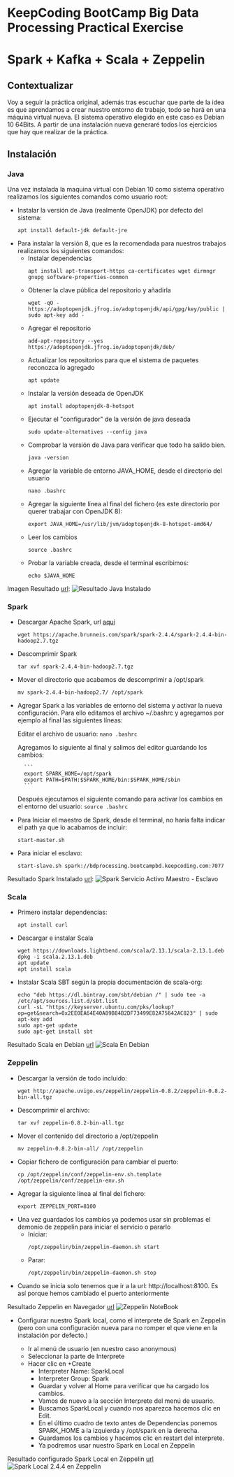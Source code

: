 # KeepCoding BootCamp Big Data Processing Practical Exercise

# Spark + Kafka + Scala + Zeppelin

## Contextualizar

Voy a seguir la práctica original, además tras escuchar que parte de la idea es que aprendamos a crear nuestro entorno de trabajo, todo se hará en una máquina virtual nueva. El sistema operativo elegido en este caso es Debian 10 64Bits. A partir de una instalación nueva generaré todos los ejercicios que hay que realizar de la práctica.

## Instalación

### Java

Una vez instalada la maquina virtual con Debian 10 como sistema operativo realizamos los siguientes comandos como usuario root:
- Instalar la versión de Java (realmente OpenJDK) por defecto del sistema:
    ```
    apt install default-jdk default-jre
    ```
- Para instalar la versión 8, que es la recomendada para nuestros trabajos realizamos los siguientes comandos:
    - Instalar dependencias
        ```
        apt install apt-transport-https ca-certificates wget dirmngr gnupg software-properties-common
        ```
    - Obtener la clave pública del repositorio y añadirla
        ```
        wget -qO - https://adoptopenjdk.jfrog.io/adoptopenjdk/api/gpg/key/public | sudo apt-key add -
        ```
    - Agregar el repositorio
        ```
        add-apt-repository --yes https://adoptopenjdk.jfrog.io/adoptopenjdk/deb/
        ```
    - Actualizar los repositorios para que el sistema de paquetes reconozca lo agregado
        ```
        apt update
        ```
    - Instalar la versión deseada de OpenJDK
        ```
        apt install adoptopenjdk-8-hotspot
        ```
    - Ejecutar el "configurador" de la versión de java deseada
        ```
        sudo update-alternatives --config java
        ```
    - Comprobar la versión de Java para verificar que todo ha salido bien.
        ```
        java -version
        ```
    - Agregar la variable de entorno JAVA_HOME, desde el directorio del usuario 
        ```
        nano .bashrc
        ```
    - Agregar la siguiente línea al final del fichero (es este directorio por querer trabajar con OpenJDK 8):
        ```
        export JAVA_HOME=/usr/lib/jvm/adoptopenjdk-8-hotspot-amd64/
        ```
    - Leer los cambios
        ```
        source .bashrc
        ```
    - Probar la variable creada, desde el terminal escribimos:
        ```
        echo $JAVA_HOME
        ```
Imagen Resultado [url](https://github.com/amadorsoy/keepCodingBootCampBDML/blob/master/bigdataprocessing/images/VerificacionInstalacionJava.png):
![Resultado Java Instalado](https://github.com/amadorsoy/keepCodingBootCampBDML/blob/master/bigdataprocessing/images/VerificacionInstalacionJava.png)

### Spark

- Descargar Apache Spark, url [aquí](https://apache.brunneis.com/spark/spark-2.4.4/spark-2.4.4-bin-hadoop2.7.tgz)
    ```
    wget https://apache.brunneis.com/spark/spark-2.4.4/spark-2.4.4-bin-hadoop2.7.tgz
    ```
- Descomprimir Spark
    ```
    tar xvf spark-2.4.4-bin-hadoop2.7.tgz
    ```
- Mover el directorio que acabamos de descomprimir a /opt/spark
    ```
    mv spark-2.4.4-bin-hadoop2.7/ /opt/spark
    ```
- Agregar Spark a las variables de entorno del sistema y activar la nueva configuración. Para ello editamos el archivo ~/.bashrc y agregamos por ejemplo al final las siguientes líneas:
    
    Editar el archivo de usuario:
        ```
        nano .bashrc
        ```

    Agregamos lo siguiente al final y salimos del editor guardando los cambios:
        
        ```
        export SPARK_HOME=/opt/spark
        export PATH=$PATH:$SPARK_HOME/bin:$SPARK_HOME/sbin
        ```

    Después ejecutamos el siguiente comando para activar los cambios en el entorno del usuario:
        ```
        source .bashrc
        ```

- Para Iniciar el maestro de Spark, desde el terminal, no haría falta indicar el path ya que lo acabamos de incluir:
    ```
    start-master.sh
    ```
- Para iniciar el esclavo:
    ```
    start-slave.sh spark://bdprocessing.bootcampbd.keepcoding.com:7077
    ```
Resultado Spark Instalado [url](https://github.com/amadorsoy/keepCodingBootCampBDML/blob/master/bigdataprocessing/images/SparkEnDebianPractica.PNG):
![Spark Servicio Activo Maestro - Esclavo](https://github.com/amadorsoy/keepCodingBootCampBDML/blob/master/bigdataprocessing/images/SparkEnDebianPractica.PNG)



### Scala 

- Primero instalar dependencias:
    ```
    apt install curl
    ```
- Descargar e instalar Scala
    ```
    wget https://downloads.lightbend.com/scala/2.13.1/scala-2.13.1.deb
    dpkg -i scala.2.13.1.deb
    apt update
    apt install scala
    ```

- Instalar Scala SBT según la propia documentación de scala-org:
    ``` 
    echo "deb https://dl.bintray.com/sbt/debian /" | sudo tee -a /etc/apt/sources.list.d/sbt.list
    curl -sL "https://keyserver.ubuntu.com/pks/lookup?op=get&search=0x2EE0EA64E40A89B84B2DF73499E82A75642AC823" | sudo apt-key add
    sudo apt-get update
    sudo apt-get install sbt
    ```

Resultado Scala en Debian [url](https://github.com/amadorsoy/keepCodingBootCampBDML/blob/master/bigdataprocessing/images/ScalaDebianPractica.PNG)
![Scala En Debian](https://github.com/amadorsoy/keepCodingBootCampBDML/blob/master/bigdataprocessing/images/ScalaDebianPractica.PNG)

### Zeppelin

- Descargar la versión de todo incluido:
    ```
    wget http://apache.uvigo.es/zeppelin/zeppelin-0.8.2/zeppelin-0.8.2-bin-all.tgz
    ```
- Descomprimir el archivo:
    ```
    tar xvf zeppelin-0.8.2-bin-all.tgz
    ```
- Mover el contenido del directorio a /opt/zeppelin
    ```
    mv zeppelin-0.8.2-bin-all/ /opt/zeppelin
    ```
- Copiar fichero de configuración para cambiar el puerto:
    ```
    cp /opt/zeppelin/conf/zeppelin-env.sh.template /opt/zeppelin/conf/zeppelin-env.sh
    ```
- Agregar la siguiente línea al final del fichero:
    ```
    export ZEPPELIN_PORT=8100
    ```
- Una vez guardados los cambios ya podemos usar sin problemas el demonio de zeppelin para iniciar el servicio o pararlo
    - Iniciar:
        ```
        /opt/zeppelin/bin/zeppelin-daemon.sh start
        ```
    - Parar:
        ```
        /opt/zeppelin/bin/zeppelin-daemon.sh stop
        ```
- Cuando se inicia solo tenemos que ir a la url: http://localhost:8100. Es así porque hemos cambiado el puerto anteriormente

Resultado Zeppelin en Navegador [url](https://github.com/amadorsoy/keepCodingBootCampBDML/blob/master/bigdataprocessing/images/ZeppelinEnDebianPractica.PNG)
![Zeppelin NoteBook](https://github.com/amadorsoy/keepCodingBootCampBDML/blob/master/bigdataprocessing/images/ZeppelinEnDebianPractica.PNG)

- Configurar nuestro Spark local, como el interprete de Spark en Zeppelin (pero con una configuración nueva para no romper el que viene en la instalación por defecto.)

    * Ir al menú de usuario (en nuestro caso anonymous)
    * Seleccionar la parte de Interprete
    * Hacer clic en +Create
        * Interpreter Name: SparkLocal
        * Interpreter Group: Spark
        * Guardar y volver al Home para verificar que ha cargado los cambios.
        * Vamos de nuevo a la sección Interprete del menú de usuario.
        * Buscamos SparkLocal y cuando nos aparezca hacemos clic en Edit.
        * En el último cuadro de texto antes de Dependencias ponemos SPARK_HOME a la izquierda y /opt/spark en la derecha.
        * Guardamos los cambios y hacemos clic en restart del interprete.
        * Ya podremos usar nuestro Spark en Local en Zeppelin

Resultado configurado Spark Local en Zeppelin [url](https://github.com/amadorsoy/keepCodingBootCampBDML/blob/master/bigdataprocessing/images/SparkLocalEnZeppelin.png)
![Spark Local 2.4.4 en Zeppelin](https://github.com/amadorsoy/keepCodingBootCampBDML/blob/master/bigdataprocessing/images/SparkLocalEnZeppelin.png)